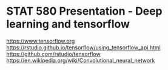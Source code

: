 # STAT 580 Presentation - Deep learning and tensorflow

https://www.tensorflow.org
https://rstudio.github.io/tensorflow/using_tensorflow_api.html
https://github.com/rstudio/tensorflow
https://en.wikipedia.org/wiki/Convolutional_neural_network
